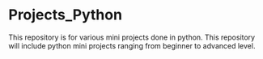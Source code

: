 # Projects_Python
This repository is for various mini projects done in python.
This repository will include python mini projects ranging from beginner to advanced level.

